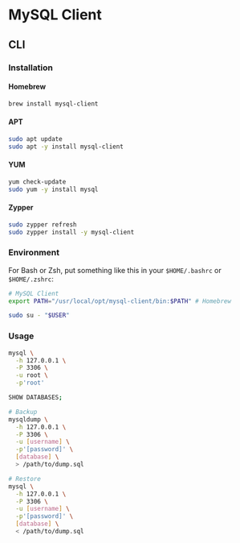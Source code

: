 # MySQL Client

<!-- ## Docker

### Network

```sh
docker network create workbench \
  --subnet 10.1.1.0/24
```

### Running

```sh
docker run -it --rm \
  $(echo "$DOCKER_RUN_OPTS") \
  -h centos \
  --name centos \
  --network workbench \
  docker.io/library/centos:7.6.1810 /bin/bash
``` -->

## CLI

### Installation

#### Homebrew

```sh
brew install mysql-client
```

#### APT

```sh
sudo apt update
sudo apt -y install mysql-client
```

#### YUM

```sh
yum check-update
sudo yum -y install mysql
```

#### Zypper

```sh
sudo zypper refresh
sudo zypper install -y mysql-client
```

### Environment

For Bash or Zsh, put something like this in your `$HOME/.bashrc` or `$HOME/.zshrc`:

```sh
# MySQL Client
export PATH="/usr/local/opt/mysql-client/bin:$PATH" # Homebrew
```

```sh
sudo su - "$USER"
```

### Usage

```sh
mysql \
  -h 127.0.0.1 \
  -P 3306 \
  -u root \
  -p'root'

SHOW DATABASES;
```

```sh
# Backup
mysqldump \
  -h 127.0.0.1 \
  -P 3306 \
  -u [username] \
  -p'[password]' \
  [database] \
  > /path/to/dump.sql

# Restore
mysql \
  -h 127.0.0.1 \
  -P 3306 \
  -u [username] \
  -p'[password]' \
  [database] \
  < /path/to/dump.sql
```
